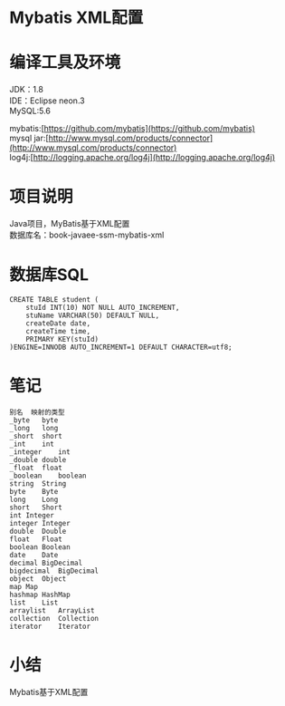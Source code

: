 # Mybatis XML配置

# 编译工具及环境  

JDK：1.8  
IDE：Eclipse neon.3  
MySQL:5.6  

mybatis:[https://github.com/mybatis](https://github.com/mybatis)  
mysql jar:[http://www.mysql.com/products/connector](http://www.mysql.com/products/connector)  
log4j:[http://logging.apache.org/log4j](http://logging.apache.org/log4j)

# 项目说明  

Java项目，MyBatis基于XML配置  
数据库名：book-javaee-ssm-mybatis-xml  

# 数据库SQL  
```
CREATE TABLE student (
	stuId INT(10) NOT NULL AUTO_INCREMENT,
	stuName VARCHAR(50) DEFAULT NULL,
	createDate date,
	createTime time,
	PRIMARY KEY(stuId)
)ENGINE=INNODB AUTO_INCREMENT=1 DEFAULT CHARACTER=utf8;
```


# 笔记  

```
别名	映射的类型
_byte	byte
_long	long
_short	short
_int	int
_integer	int
_double	double
_float	float
_boolean	boolean
string	String
byte	Byte
long	Long
short	Short
int	Integer
integer	Integer
double	Double
float	Float
boolean	Boolean
date	Date
decimal	BigDecimal
bigdecimal	BigDecimal
object	Object
map	Map
hashmap	HashMap
list	List
arraylist	ArrayList
collection	Collection
iterator	Iterator
```

# 小结

Mybatis基于XML配置  